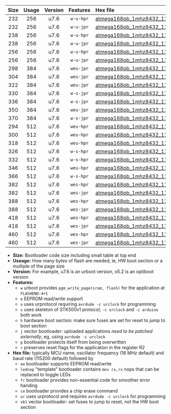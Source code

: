|Size|Usage|Version|Features|Hex file|
|:-:|:-:|:-:|:-:|:--|
|232|256|u7.6|`w-u-hpr`|[atmega168pb_1mhz8432_115200bps_ur.hex](https://raw.githubusercontent.com/stefanrueger/urboot/main//atmega168pb_1mhz8432_115200bps_ur.hex)|
|232|256|u7.6|`w-u-jpr`|[atmega168pb_1mhz8432_115200bps_ur_vbl.hex](https://raw.githubusercontent.com/stefanrueger/urboot/main//atmega168pb_1mhz8432_115200bps_ur_vbl.hex)|
|238|256|u7.6|`w-u-hpr`|[atmega168pb_1mhz8432_115200bps_lednop_ur.hex](https://raw.githubusercontent.com/stefanrueger/urboot/main//atmega168pb_1mhz8432_115200bps_lednop_ur.hex)|
|238|256|u7.6|`w-u-jpr`|[atmega168pb_1mhz8432_115200bps_lednop_ur_vbl.hex](https://raw.githubusercontent.com/stefanrueger/urboot/main//atmega168pb_1mhz8432_115200bps_lednop_ur_vbl.hex)|
|256|256|u7.6|`w-u-hpr`|[atmega168pb_1mhz8432_115200bps_lednop_fr_ur.hex](https://raw.githubusercontent.com/stefanrueger/urboot/main//atmega168pb_1mhz8432_115200bps_lednop_fr_ur.hex)|
|256|256|u7.6|`w-u-jpr`|[atmega168pb_1mhz8432_115200bps_lednop_fr_ur_vbl.hex](https://raw.githubusercontent.com/stefanrueger/urboot/main//atmega168pb_1mhz8432_115200bps_lednop_fr_ur_vbl.hex)|
|298|384|u7.6|`weu-jpr`|[atmega168pb_1mhz8432_115200bps_ee_ur_vbl.hex](https://raw.githubusercontent.com/stefanrueger/urboot/main//atmega168pb_1mhz8432_115200bps_ee_ur_vbl.hex)|
|304|384|u7.6|`weu-jpr`|[atmega168pb_1mhz8432_115200bps_ee_lednop_ur_vbl.hex](https://raw.githubusercontent.com/stefanrueger/urboot/main//atmega168pb_1mhz8432_115200bps_ee_lednop_ur_vbl.hex)|
|322|384|u7.6|`weu-jpr`|[atmega168pb_1mhz8432_115200bps_ee_lednop_fr_ur_vbl.hex](https://raw.githubusercontent.com/stefanrueger/urboot/main//atmega168pb_1mhz8432_115200bps_ee_lednop_fr_ur_vbl.hex)|
|330|384|u7.6|`w-s-jpr`|[atmega168pb_1mhz8432_115200bps_vbl.hex](https://raw.githubusercontent.com/stefanrueger/urboot/main//atmega168pb_1mhz8432_115200bps_vbl.hex)|
|336|384|u7.6|`w-s-jpr`|[atmega168pb_1mhz8432_115200bps_lednop_vbl.hex](https://raw.githubusercontent.com/stefanrueger/urboot/main//atmega168pb_1mhz8432_115200bps_lednop_vbl.hex)|
|350|384|u7.6|`weu-jpr`|[atmega168pb_1mhz8432_115200bps_ee_lednop_fr_ce_ur_vbl.hex](https://raw.githubusercontent.com/stefanrueger/urboot/main//atmega168pb_1mhz8432_115200bps_ee_lednop_fr_ce_ur_vbl.hex)|
|370|384|u7.6|`w-s-jpr`|[atmega168pb_1mhz8432_115200bps_lednop_fr_vbl.hex](https://raw.githubusercontent.com/stefanrueger/urboot/main//atmega168pb_1mhz8432_115200bps_lednop_fr_vbl.hex)|
|294|512|u7.6|`weu-hpr`|[atmega168pb_1mhz8432_115200bps_ee_ur.hex](https://raw.githubusercontent.com/stefanrueger/urboot/main//atmega168pb_1mhz8432_115200bps_ee_ur.hex)|
|300|512|u7.6|`weu-hpr`|[atmega168pb_1mhz8432_115200bps_ee_lednop_ur.hex](https://raw.githubusercontent.com/stefanrueger/urboot/main//atmega168pb_1mhz8432_115200bps_ee_lednop_ur.hex)|
|318|512|u7.6|`weu-hpr`|[atmega168pb_1mhz8432_115200bps_ee_lednop_fr_ur.hex](https://raw.githubusercontent.com/stefanrueger/urboot/main//atmega168pb_1mhz8432_115200bps_ee_lednop_fr_ur.hex)|
|326|512|u7.6|`w-s-hpr`|[atmega168pb_1mhz8432_115200bps.hex](https://raw.githubusercontent.com/stefanrueger/urboot/main//atmega168pb_1mhz8432_115200bps.hex)|
|332|512|u7.6|`w-s-hpr`|[atmega168pb_1mhz8432_115200bps_lednop.hex](https://raw.githubusercontent.com/stefanrueger/urboot/main//atmega168pb_1mhz8432_115200bps_lednop.hex)|
|346|512|u7.6|`weu-hpr`|[atmega168pb_1mhz8432_115200bps_ee_lednop_fr_ce_ur.hex](https://raw.githubusercontent.com/stefanrueger/urboot/main//atmega168pb_1mhz8432_115200bps_ee_lednop_fr_ce_ur.hex)|
|366|512|u7.6|`w-s-hpr`|[atmega168pb_1mhz8432_115200bps_lednop_fr.hex](https://raw.githubusercontent.com/stefanrueger/urboot/main//atmega168pb_1mhz8432_115200bps_lednop_fr.hex)|
|382|512|u7.6|`wes-hpr`|[atmega168pb_1mhz8432_115200bps_ee.hex](https://raw.githubusercontent.com/stefanrueger/urboot/main//atmega168pb_1mhz8432_115200bps_ee.hex)|
|382|512|u7.6|`wes-jpr`|[atmega168pb_1mhz8432_115200bps_ee_vbl.hex](https://raw.githubusercontent.com/stefanrueger/urboot/main//atmega168pb_1mhz8432_115200bps_ee_vbl.hex)|
|388|512|u7.6|`wes-hpr`|[atmega168pb_1mhz8432_115200bps_ee_lednop.hex](https://raw.githubusercontent.com/stefanrueger/urboot/main//atmega168pb_1mhz8432_115200bps_ee_lednop.hex)|
|388|512|u7.6|`wes-jpr`|[atmega168pb_1mhz8432_115200bps_ee_lednop_vbl.hex](https://raw.githubusercontent.com/stefanrueger/urboot/main//atmega168pb_1mhz8432_115200bps_ee_lednop_vbl.hex)|
|418|512|u7.6|`wes-hpr`|[atmega168pb_1mhz8432_115200bps_ee_lednop_fr.hex](https://raw.githubusercontent.com/stefanrueger/urboot/main//atmega168pb_1mhz8432_115200bps_ee_lednop_fr.hex)|
|418|512|u7.6|`wes-jpr`|[atmega168pb_1mhz8432_115200bps_ee_lednop_fr_vbl.hex](https://raw.githubusercontent.com/stefanrueger/urboot/main//atmega168pb_1mhz8432_115200bps_ee_lednop_fr_vbl.hex)|
|460|512|u7.6|`wes-hpr`|[atmega168pb_1mhz8432_115200bps_ee_lednop_fr_ce.hex](https://raw.githubusercontent.com/stefanrueger/urboot/main//atmega168pb_1mhz8432_115200bps_ee_lednop_fr_ce.hex)|
|460|512|u7.6|`wes-jpr`|[atmega168pb_1mhz8432_115200bps_ee_lednop_fr_ce_vbl.hex](https://raw.githubusercontent.com/stefanrueger/urboot/main//atmega168pb_1mhz8432_115200bps_ee_lednop_fr_ce_vbl.hex)|

- **Size:** Bootloader code size including small table at top end
- **Useage:** How many bytes of flash are needed, ie, HW boot section or a multiple of the page size
- **Version:** For example, u7.6 is an urboot version, o5.2 is an optiboot version
- **Features:**
  + `w` urboot provides `pgm_write_page(sram, flash)` for the application at `FLASHEND-4+1`
  + `e` EEPROM read/write support
  + `u` uses urprotocol requiring `avrdude -c urclock` for programming
  + `s` uses skeleton of STK500v1 protocol; `-c urclock` and `-c arduino` both work
  + `h` hardware boot section: make sure fuses are set for reset to jump to boot section
  + `j` vector bootloader: uploaded applications *need to be patched externally*, eg, using `avrdude -c urclock`
  + `p` bootloader protects itself from being overwritten
  + `r` preserves reset flags for the application in the register R2
- **Hex file:** typically MCU name, oscillator frequency (16 MHz default) and baud rate (115200 default) followed by
  + `ee` bootloader supports EEPROM read/write
  + `lednop` "template" bootloader contains `mov rx,rx` nops that can be replaced to toggle LEDs
  + `fr` bootloader provides non-essential code for smoother error handing
  + `ce` bootloader provides a chip erase command
  + `ur` uses urprotocol and requires `avrdude -c urclock` for programming
  + `vbl` vector bootloader: set fuses to jump to reset, not the HW boot section

